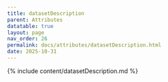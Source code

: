 ```yaml
---
title: datasetDescription
parent: Attributes
datatable: true
layout: page
nav_order: 26
permalink: docs/attributes/datasetDescription.html
date: 2025-10-31
---
```

{% include content/datasetDescription.md %}

